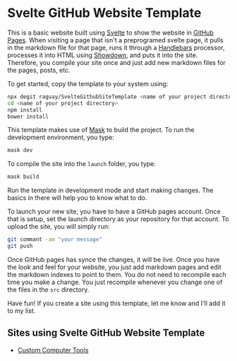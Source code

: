 # Svelte GitHub Website Template

This is a basic website built using [Svelte](https://svelte.dev/) to show the website
in [GitHub Pages](https://pages.github.com/). When visiting a page that isn't a
preprogramed svelte page, it pulls in the markdown file
for that page, runs it through a [Handlebars](https://handlebarsjs.com) processor, processes it into HTML 
using [Showdown](https://github.com/showdownjs/showdown), and puts it into the site. Therefore, you
compile your site once and just add new markdown files for the pages, posts, etc.

To get started, copy the template to your system using:

```sh
npx degit raguay/SvelteGithubSiteTemplate <name of your project directory>
cd <name of your project directory>
npm install
bower install
```

This template makes use of [Mask](https://github.com/jakedeichert/mask) to build the project. To run
the development environment, you type:

```sh
mask dev
```

To compile the site into the `launch` folder, you type:

```sh
mask build
```

Run the template in development mode and start making changes. The basics in there will
help you to know what to do.

To launch your new site, you have to have a GitHub pages account. Once that is setup, set the launch
directory as your repository for that account. To upload the site, you will simply run:

```sh
git commant -am "your message"
git push
```

Once GitHub pages has synce the changes, it will be live. Once you have the look and feel
for your website, you just add markdown pages and edit the markdown indexes to point to them.
You do not need to recompile each time you make a change. You just recompile whenever you change
one of the files in the `src` directory.

Have fun! If you create a site using this template, let me know and I'll add it to my list.

## Sites using Svelte GitHub Website Template

- [Custom Computer Tools](https://customct.com)



